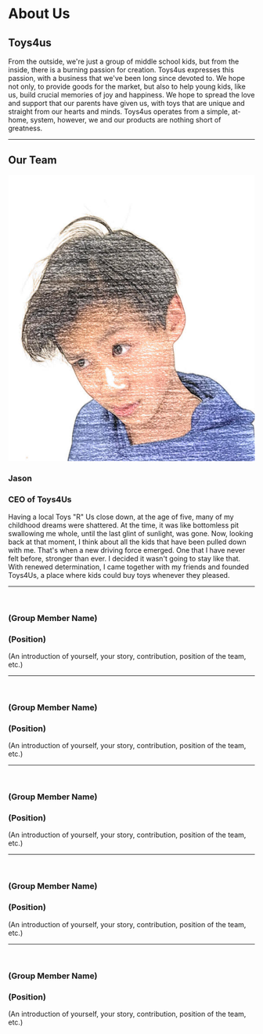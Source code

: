 <h1>About Us</h1>
<h2>Toys4us</h2>
<p> From the outside, we're just a group of middle school kids, but from the inside, there is a burning passion for creation. Toys4us expresses this passion, with a business that we've been long since devoted to. We hope not only, to provide goods for the market, but also to help young kids, like us, build crucial memories of joy and happiness. We hope to spread the love and support that our parents have given us, with toys that are unique and straight from our hearts and minds. Toys4us operates from a simple, at-home, system, however, we and our products are nothing short of greatness.</p>
<hr>
<h2>Our Team</h2>
<img src="unnamed.jpg">
<h3>Jason</h3>
<h3>CEO of Toys4Us</h3>
<p>Having a local Toys "R" Us close down, at the age of five, many of my childhood dreams were shattered. At the time, it was like bottomless pit swallowing me whole, until the last glint of sunlight, was gone. Now, looking back at that moment, I think about all the kids that have been pulled down with me. That's when a new driving force emerged. One that I have never felt before, stronger than ever. I decided it wasn't going to stay like that. With renewed determination, I came together with my friends and founded Toys4Us, a place where kids could buy toys whenever they pleased. </p>
<hr>
<img src="">
<h3>(Group Member Name)</h3>
<h3>(Position)</h3>
<p>(An introduction of yourself, your story, contribution, position of the team, etc.)</p>
<hr>
<img src="">
<h3>(Group Member Name)</h3>
<h3>(Position)</h3>
<p>(An introduction of yourself, your story, contribution, position of the team, etc.)</p>
<hr>
<img src="">
<h3>(Group Member Name)</h3>
<h3>(Position)</h3>
<p>(An introduction of yourself, your story, contribution, position of the team, etc.)</p>
<hr>
<img src="">
<h3>(Group Member Name)</h3>
<h3>(Position)</h3>
<p>(An introduction of yourself, your story, contribution, position of the team, etc.)</p>
<hr>
<img src="">
<h3>(Group Member Name)</h3>
<h3>(Position)</h3>
<p>(An introduction of yourself, your story, contribution, position of the team, etc.)</p>
